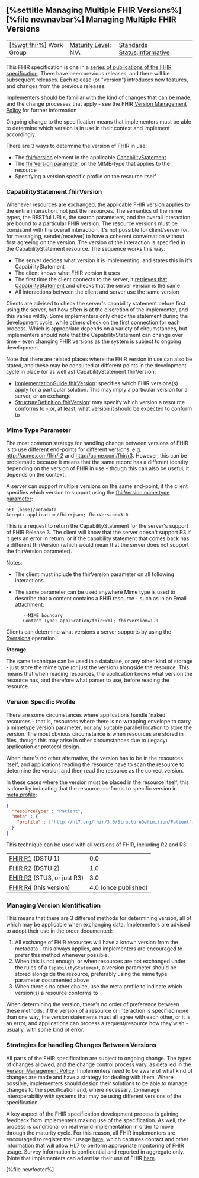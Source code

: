\[%settitle Managing Multiple FHIR Versions%\]
\[%file newnavbar%\]
Managing Multiple FHIR Versions
-------------------------------

|                                                |                                               |                                                                                        |
|------------------------------------------------|-----------------------------------------------|----------------------------------------------------------------------------------------|
| [\[%wgt fhir%\]](%5B%wg%20fhir%%5D) Work Group | [Maturity Level](versions.html#maturity): N/A | [Standards Status](versions.html#std-process):[Informative](versions.html#std-process) |

This FHIR specification is one in a [series of publications of the FHIR specification](http://hl7.org/fhir/directory.html). There have been previous releases, and there will be subsequent releases. Each release (or "version") introduces new features, and changes from the previous releases.

Implementers should be familiar with the kind of changes that can be made, and the change processes that apply - see the FHIR [Version Management Policy](versions.html) for further information

Ongoing change to the specification means that implementers must be able to determine which version is in use in their context and implement accordingly.

There are 3 ways to determine the version of FHIR in use:

-   The [fhirVersion](capabilitystatement-definitions.html#CapabilityStatement.fhirVersion) element in the applicable [CapabilityStatement](capabilitystatement-definitions.html)
-   The [fhirVersion parameter](http.html#version-parameter) on the MIME-type that applies to the resource
-   Specifying a version specific profile on the resource itself

<span id="cs-version"></span>
### CapabilityStatement.fhirVersion

Whenever resources are exchanged, the applicable FHIR version applies to the entire interaction, not just the resources. The semantics of the mime types, the RESTful URLs, the search parameters, and the overall interaction are bound to a particular FHIR version. The resource versions must be consistent with the overall interaction. It's not possible for client/server (or, for messaging, sender/receiver) to have a coherent conversation without first agreeing on the version. The version of the interaction is specified in the CapabilityStatement resource. The sequence works this way:

-   The server decides what version it is implementing, and states this in it's CapabilityStatement
-   The client knows what FHIR version it uses
-   The first time the client connects to the server, it [retrieves that CapabilityStatement](http.html#capabilities) and checks that the server version is the same
-   All interactions between the client and server use the same version

Clients are advised to check the server's capability statement before first using the server, but how often is at the discretion of the implementer, and this varies wildly. Some implementers only check the statement during the development cycle, while others check on the first connection for each process. Which is appropriate depends on a variety of circumstances, but implementers should note that the CapabilityStatement can change over time - even changing FHIR versions as the system is subject to ongoing development.

Note that there are related places where the FHIR version in use can also be stated, and these may be consulted at different points in the development cycle in place (or as well as) CapabilityStatement.fhirVersion:

-   [ImplementationGuide.fhirVersion](implementationguide.html#versions): specifies which FHIR versions(s) apply for a particular solution. This may imply a particular version for a server, or an exchange
-   [StructureDefinition.fhirVersion](structuredefinition-definitions.html#StructureDefinition.fhirVersion): may specify which version a resource conforms to - or, at least, what version it should be expected to conform to

<span id="mt-version"></span>
### Mime Type Parameter

The most common strategy for handling change between versions of FHIR is to use different end-points for different versions. e.g. http://acme.com/fhir/r2 and http://acme.com/fhir/r3. However, this can be problematic because it means that the same record has a different identity depending on the version of FHIR in use - though this can also be useful; it depends on the context.

A server can support multiple versions on the same end-point, if the client specifies which version to support using the [fhirVersion mime type parameter](http.html#version-parameter):

    GET [base]/metadata
    Accept: application/fhir+json; fhirVersion=3.0

This is a request to return the CapabilityStatement for the server's support of FHIR Release 3. The client will know that the server doesn't support R3 if it gets an error in return, or if the capability statement that comes back has a different fhirVersion (which would mean that the server does not support the fhirVersion parameter).

Notes:

-   The client must include the fhirVersion parameter on all following interactions.
-   The same parameter can be used anywhere Mime type is used to describe that a content contains a FHIR resource - such as in an Email attachment:

           --MIME_boundary
           Content-Type: application/fhir+xml; fhirVersion=1.0
           

Clients can determine what versions a server supports by using the [$versions](capabilitystatement-operation-versions.html) operation.

**Storage**

The same technique can be used in a database, or any other kind of storage - just store the mime type (or just the version) alongside the resource. This means that when reading resources, the application knows what version the resource has, and therefore what parser to use, before reading the resource.

<span id="mp-version"></span>
### Version Specific Profile

There are some circumstances where applications handle 'naked' resources - that is, resources where there is no wrapping envelope to carry a mimetype version parameter, nor any suitable parallel location to store the version. The most obvious circumstance is when resources are stored in files, though this may arise in other circumstances due to (legacy) application or protocol design.

When there's no other alternative, the version has to be in the resources itself, and applications reading the resource have to scan the resource to determine the version and then read the resource as the correct version.

In these cases where the version must be placed in the resource itself, this is done by indicating that the resource conforms to specific version in [meta.profile](resource-definitions.html#Meta.profile):

``` json
{
  "resourceType" : "Patient",
  "meta" : {
    "profile" : ["http://hl7.org/fhir/3.0/StructureDefinition/Patient"]
  }
}
```

This technique can be used with all versions of FHIR, including R2 and R3:

|                                                        |                      |
|--------------------------------------------------------|----------------------|
| [FHIR R1](http://hl7.org/fhir/DSTU1) (DSTU 1)          | 0.0                  |
| [FHIR R2](http://hl7.org/fhir/DSTU2) (DSTU 2)          | 1.0                  |
| [FHIR R3](http://hl7.org/fhir/STU3) (STU3, or just R3) | 3.0                  |
| [FHIR R4](http://hl7.org/fhir/r4) (this version)       | 4.0 (once published) |

<span id="managing"></span>
### Managing Version Identification

This means that there are 3 different methods for determining version, all of which may be applicable when exchanging data. Implementers are advised to adopt their use in the order documented:

1.  All exchange of FHIR resources will have a known version from the metadata - this always applies, and implementers are encouraged to prefer this method whenever possible.
2.  When this is not enough, or when resources are not exchanged under the rules of a `CapabilityStatement`, a version parameter should be stored alongside the resource, preferably using the mime type parameter documented above
3.  When there's no other choice, use the meta.profile to indicate which version(s) a resource conforms to

When determining the version, there's no order of preference between these methods: if the version of a resource or interaction is specified more than one way, the version statements must all agree with each other, or it is an error, and applications can process a request/resource how they wish - usually, with some kind of error.

<span id="changes"></span>
### Strategies for handling Changes Between Versions

All parts of the FHIR specification are subject to ongoing change. The types of changes allowed, and the change control process vary, as detailed in the [Version Management Policy](versions.html#changecontrol). Implementers need to be aware of what kind of changes are made and have a strategy for dealing with them. Where possible, implementers should design their solutions to be able to manage changes to the specification and, where necessary, to manage interoperability with systems that may be using different versions of the specification.

A key aspect of the FHIR specification development process is gaining feedback from implementers making use of the specification. As well, the process is conditional on real world implementation in order to move through the maturity cycle. For this reason, all FHIR implementers are encouraged to register their usage [here](http://fhir.org/implementations/usage), which captures contact and other information that will allow HL7 to perform appropriate monitoring of FHIR usage. Survey information is confidential and reported in aggregate only. (Note that implementers can advertise their use of FHIR [here](http://fhir.org/implementations/usage).

\[%file newfooter%\]
